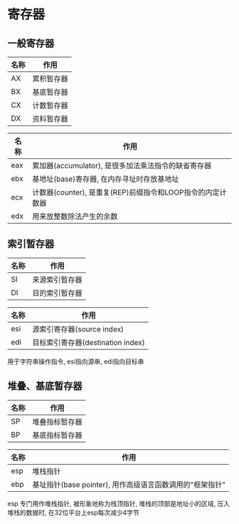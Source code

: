 <!--
 * @Description: 
 * @Version: 1.0
 * @Author: daLao
 * @Email: dalao@xxx.com
 * @Date: 2022-10-05 12:34:42
 * @LastEditors: daLao
 * @LastEditTime: 2023-04-17 15:51:27
-->

# 寄存器

## 一般寄存器

| 名称 | 作用       |
| ---- | ---------- |
| AX   | 累积暂存器 |
| BX   | 基底暂存器 |
| CX   | 计数暂存器 |
| DX   | 资料暂存器 |

| 名称 | 作用                                                       |
| ---- | ---------------------------------------------------------- |
| eax  | 累加器(accumulator), 是很多加法乘法指令的缺省寄存器        |
| ebx  | 基地址(base)寄存器, 在内存寻址时存放基地址                 |
| ecx  | 计数器(counter), 是重复(REP)前缀指令和LOOP指令的内定计数器 |
| edx  | 用来放整数除法产生的余数                                   |

## 索引暂存器

| 名称 | 作用           |
| ---- | -------------- |
| SI   | 来源索引暂存器 |
| DI   | 目的索引暂存器 |

| 名称 | 作用                              |
| ---- | --------------------------------- |
| esi  | 源索引寄存器(source index)        |
| edi  | 目标索引寄存器(destination index) |

用于字符串操作指令, esi指向源串, edi指向目标串

## 堆叠、基底暂存器

| 名称 | 作用           |
| ---- | -------------- |
| SP   | 堆叠指标暂存器 |
| BP   | 基底指标暂存器 |

| 名称 | 作用                                                     |
| ---- | -------------------------------------------------------- |
| esp  | 堆栈指针                                                 |
| ebp  | 基址指针(base pointer), 用作高级语言函数调用的"框架指针" |

esp 专门用作堆栈指针, 被形象地称为栈顶指针, 堆栈的顶部是地址小的区域, 压入堆栈的数据时, 在32位平台上esp每次减少4字节
